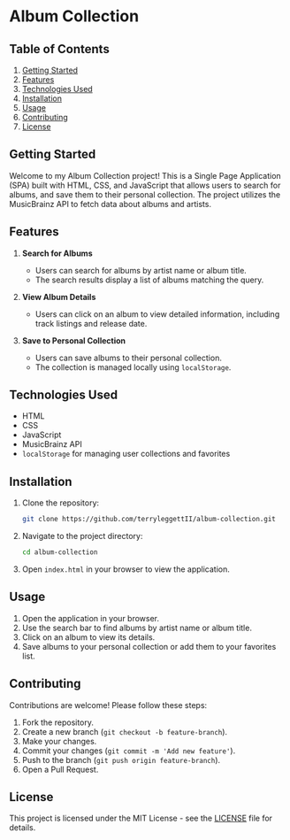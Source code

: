 # Album Collection

## Table of Contents
1. [Getting Started](#getting-started)
2. [Features](#features)
3. [Technologies Used](#technologies-used)
4. [Installation](#installation)
5. [Usage](#usage)
6. [Contributing](#contributing)
7. [License](#license)

## Getting Started
Welcome to my Album Collection project! This is a Single Page Application (SPA) built with HTML, CSS, and JavaScript that allows users to search for albums, and save them to their personal collection. The project utilizes the MusicBrainz API to fetch data about albums and artists.

## Features
1. **Search for Albums**
   - Users can search for albums by artist name or album title.
   - The search results display a list of albums matching the query.

2. **View Album Details**
   - Users can click on an album to view detailed information, including track listings and release date.

3. **Save to Personal Collection**
   - Users can save albums to their personal collection.
   - The collection is managed locally using `localStorage`.

## Technologies Used
- HTML
- CSS
- JavaScript
- MusicBrainz API
- `localStorage` for managing user collections and favorites

## Installation
1. Clone the repository:
    ```sh
    git clone https://github.com/terryleggettII/album-collection.git
    ```
2. Navigate to the project directory:
    ```sh
    cd album-collection
    ```
3. Open `index.html` in your browser to view the application.

## Usage
1. Open the application in your browser.
2. Use the search bar to find albums by artist name or album title.
3. Click on an album to view its details.
4. Save albums to your personal collection or add them to your favorites list.

## Contributing
Contributions are welcome! Please follow these steps:
1. Fork the repository.
2. Create a new branch (`git checkout -b feature-branch`).
3. Make your changes.
4. Commit your changes (`git commit -m 'Add new feature'`).
5. Push to the branch (`git push origin feature-branch`).
6. Open a Pull Request.

## License
This project is licensed under the MIT License - see the [LICENSE](LICENSE) file for details.
